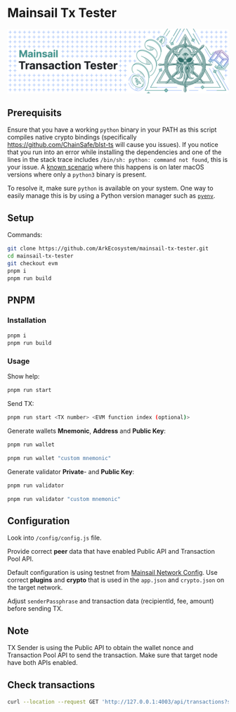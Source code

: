 # Mainsail Tx Tester

![Logo](banner.png)

## Prerequisits

Ensure that you have a working `python` binary in your PATH as this script compiles native crypto bindings (specifically https://github.com/ChainSafe/blst-ts will cause you issues). If you notice that you run into an error while installing the dependencies and one of the lines in the stack trace includes `/bin/sh: python: command not found`, this is your issue. A [known scenario](https://github.com/ChainSafe/blst-ts/issues/87) where this happens is on later macOS versions where only a `python3` binary is present.

To resolve it, make sure `python` is available on your system. One way to easily manage this is by using a Python version manager such as [`pyenv`](https://github.com/pyenv/pyenv).

<!-- ## Yarn

### Installation

```bash
yarn
yarn build
```

### Usage

Show help:

```bash
yarn start
```

Send TX:

```bash
yarn start <TX number>
```

Generate wallets **Mnemonic**, **Address** and **Public Key**:

```bash
yarn wallet
```

```bash
yarn wallet "custom mnemonic"
```

Generate validator **Private**- and **Public Key**:

```bash
yarn validator
```

```bash
yarn validator "custom mnemonic"
``` -->

## Setup

Commands:

```bash
git clone https://github.com/ArkEcosystem/mainsail-tx-tester.git
cd mainsail-tx-tester
git checkout evm
pnpm i
pnpm run build
```

## PNPM

### Installation

```bash
pnpm i
pnpm run build
```

### Usage

Show help:

```bash
pnpm run start
```

Send TX:

```bash
pnpm run start <TX number> <EVM function index (optional)>
```

Generate wallets **Mnemonic**, **Address** and **Public Key**:

```bash
pnpm run wallet
```

```bash
pnpm run wallet "custom mnemonic"
```

Generate validator **Private**- and **Public Key**:

```bash
pnpm run validator
```

```bash
pnpm run validator "custom mnemonic"
```

## Configuration

Look into `/config/config.js` file.

Provide correct **peer** data that have enabled Public API and Transaction Pool API.

Default configuration is using testnet from [Mainsail Network Config](https://github.com/ArkEcosystem/mainsail-network-config/tree/main/testnet/mainsail). Use correct **plugins** and **crypto** that is used in the `app.json` and `crypto.json` on the target network.

Adjust `senderPassphrase` and transaction data (recipientId, fee, amount) before sending TX.

## Note

TX Sender is using the Public API to obtain the wallet nonce and Transaction Pool API to send the transaction. Make sure that target node have both APIs enabled.

## Check transactions

```bash
curl --location --request GET 'http://127.0.0.1:4003/api/transactions?senderId=DCzk4aCBCeHTDUZ3RnkiK8aqpYYZ9iC51W'
```
